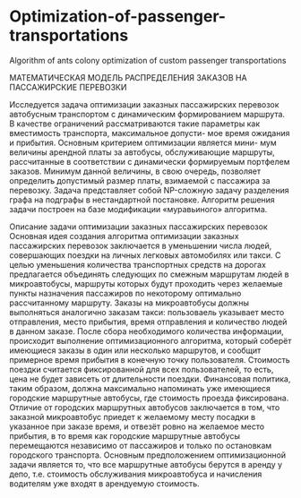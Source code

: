 # Optimization-of-passenger-transportations
Algorithm of ants colony optimization of custom passenger transportations

МАТЕМАТИЧЕСКАЯ МОДЕЛЬ РАСПРЕДЕЛЕНИЯ ЗАКАЗОВ НА ПАССАЖИРСКИЕ ПЕРЕВОЗКИ

Исследуется задача оптимизации заказных пассажирских перевозок автобусным транспортом с динамическим формированием маршрута. В качестве ограничений рассматриваются такие параметры как вместимость транспорта, максимальное допусти- мое время ожидания и прибытия. Основным критерием оптимизации является мини- мум величины арендной платы за автобусы, обслуживающие маршруты, рассчитанные в соответствии с динамически формируемым портфелем заказов. Минимум данной величины, в свою очередь, позволяет определить допустимый размер платы, взимаемой с пассажира за перевозку.
Задача представляет собой NP-сложную задачу разделения графа на подграфы в нестандартной постановке. Алгоритм решения задачи построен на базе модификации «муравьиного» алгоритма.

Описание задачи оптимизации заказных пассажирских перевозок
Основная идея создания алгоритма оптимизации заказных пассажирских перевозок заключается в уменьшении числа людей, совершающих поездки на личных легковых автомобилях или такси. С целью уменьшения количества транспортных средств на дорогах предлагается объединять следующих по смежным маршрутам людей в микроавтобусы, маршруты которых будут проходить через желаемые пункты назначения пассажиров по некоторому оптимально рассчитанному маршруту.
Заказы на микроавтобусы должны выполняться аналогично заказам такси: пользоваель указывает место отправления, место прибытия, время отправления и количество людей в данном заказе. После сбора необходимого количества информации, происходит выполнение оптимизационного алгоритма, который соберёт имеющиеся заказы в один или несколько маршрутов, и сообщит примерное время прибытия в конечную точку пользователя.
Стоимость поездки считается фиксированной для всех пользователей, то есть, цена не будет зависеть от длительности поездки. Финансовая политика, таким образом, должна максимально напоминать уже имеющиеся городские маршрутные автобусы, где стоимость проезда фиксирована.
Отличие от городских маршрутных автобусов заключается в том, что заказной микроавтобус приедет к желаемому месту посадки в указанное при заказе время, и отвезёт ровно на желаемое место прибытия, в то время как городские маршрутные автобусы перемещаются независимо от пассажиров и только по остановкам городского транспорта.
Основным предположением оптимизационной задачи является то, что все маршрутные автобусы берутся в аренду у депо, т.е. стоимость обслуживания микроавтобуса и начисления водителям уже входят в арендуемую стоимость.
